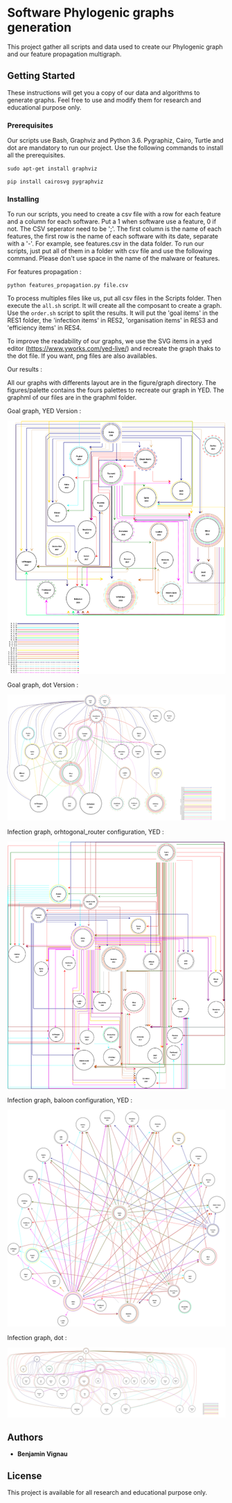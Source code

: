 # Software Phylogenic graphs generation

This project gather all scripts and data used to create our Phylogenic graph and our feature propagation multigraph. 

## Getting Started

These instructions will get you a copy of our data and algorithms to generate graphs. Feel free to use and modify them for research and educational purpose only.

### Prerequisites

Our scripts use Bash, Graphviz and Python 3.6. Pygraphiz, Cairo, Turtle and dot are mandatory to run our project. Use the following commands to install all the prerequisites.

```
sudo apt-get install graphviz
```

```
pip install cairosvg pygraphviz
```

### Installing

To run our scripts, you need to create a csv file with a row for each feature and a column for each software. Put a 1 when software use a feature, 0 if not. The CSV seperator need to be ';'. The first column is the name of each features, the first row is the name of each software with its date, separate with a '-'. For example, see features.csv in the data folder.
To run our scripts, just put all of them in a folder with csv file and use the following command. Please don't use space in the name of the malware or features.

For features propagation :
```
python features_propagation.py file.csv
```

To process multiples files like us, put all csv files in the Scripts folder. Then execute the `all.sh` script. It will create all the composant to create a graph. Use the `order.sh` script to split the results. It will put the 'goal items' in the RES1 folder, the 'infection items' in RES2, 'organisation items' in RES3 and 'efficiency items' in RES4.

To improve the readability of our graphs, we use the SVG items in a yed editor (https://www.yworks.com/yed-live/) and recreate the graph thaks to the dot file. If you want, png files are also availables.

Our results : 

All our graphs with differents layout are in the figure/graph directory. The figures/palette contains the fours palettes to recreate our graph in YED. The graphml of our files are in the graphml folder. 

Goal graph, YED Version :

![Goal jpg YED](https://github.com/bvignau/Softawre-Phylogenic-classification/blob/master/figures/Goal_final.png)

Goal graph, dot Version :

![Goal jpg dot](https://github.com/bvignau/Softawre-Phylogenic-classification/blob/master/figures/goal.jpg)

Infection graph, orhtogonal_router configuration, YED :

![infection jpg router_ortho](https://github.com/bvignau/Softawre-Phylogenic-classification/blob/master/figures/infection_v2_ortho_router.png)

Infection graph, baloon configuration, YED :

![infection jpg baloon](https://github.com/bvignau/Softawre-Phylogenic-classification/blob/master/figures/infection_v2_ballon.png)

Infection graph, dot :

![infection jpg dot](https://github.com/bvignau/Softawre-Phylogenic-classification/blob/master/figures/infection.jpg)







## Authors

* **Benjamin Vignau** 



## License

This project is available for all research and educational purpose only.


